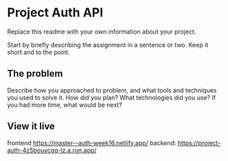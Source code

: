 # Project Auth API

Replace this readme with your own information about your project.

Start by briefly describing the assignment in a sentence or two. Keep it short and to the point.

## The problem

Describe how you approached to problem, and what tools and techniques you used to solve it. How did you plan? What technologies did you use? If you had more time, what would be next?

## View it live

frontend https://master--auth-week16.netlify.app/
backend: https://project-auth-4z5bouycqq-lz.a.run.app/
